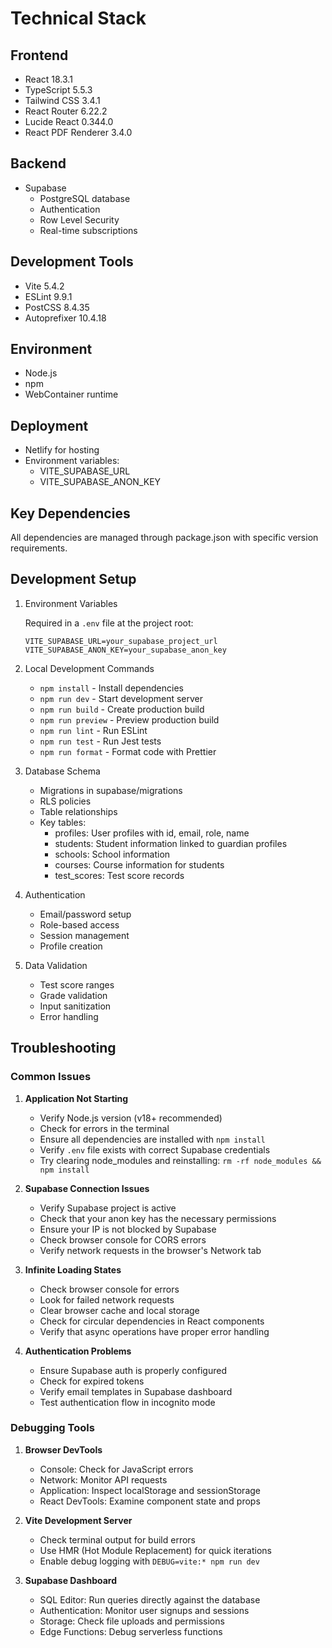 # Technical Stack

## Frontend

- React 18.3.1
- TypeScript 5.5.3
- Tailwind CSS 3.4.1
- React Router 6.22.2
- Lucide React 0.344.0
- React PDF Renderer 3.4.0

## Backend

- Supabase
  - PostgreSQL database
  - Authentication
  - Row Level Security
  - Real-time subscriptions

## Development Tools

- Vite 5.4.2
- ESLint 9.9.1
- PostCSS 8.4.35
- Autoprefixer 10.4.18

## Environment

- Node.js
- npm
- WebContainer runtime

## Deployment

- Netlify for hosting
- Environment variables:
  - VITE_SUPABASE_URL
  - VITE_SUPABASE_ANON_KEY

## Key Dependencies

All dependencies are managed through package.json with specific version requirements.

## Development Setup

1. Environment Variables

   Required in a `.env` file at the project root:

   ```
   VITE_SUPABASE_URL=your_supabase_project_url
   VITE_SUPABASE_ANON_KEY=your_supabase_anon_key
   ```

2. Local Development Commands

   - `npm install` - Install dependencies
   - `npm run dev` - Start development server
   - `npm run build` - Create production build
   - `npm run preview` - Preview production build
   - `npm run lint` - Run ESLint
   - `npm run test` - Run Jest tests
   - `npm run format` - Format code with Prettier

3. Database Schema

   - Migrations in supabase/migrations
   - RLS policies
   - Table relationships
   - Key tables:
     - profiles: User profiles with id, email, role, name
     - students: Student information linked to guardian profiles
     - schools: School information
     - courses: Course information for students
     - test_scores: Test score records

4. Authentication

   - Email/password setup
   - Role-based access
   - Session management
   - Profile creation

5. Data Validation
   - Test score ranges
   - Grade validation
   - Input sanitization
   - Error handling

## Troubleshooting

### Common Issues

1. **Application Not Starting**

   - Verify Node.js version (v18+ recommended)
   - Check for errors in the terminal
   - Ensure all dependencies are installed with `npm install`
   - Verify `.env` file exists with correct Supabase credentials
   - Try clearing node_modules and reinstalling: `rm -rf node_modules && npm install`

2. **Supabase Connection Issues**

   - Verify Supabase project is active
   - Check that your anon key has the necessary permissions
   - Ensure your IP is not blocked by Supabase
   - Check browser console for CORS errors
   - Verify network requests in the browser's Network tab

3. **Infinite Loading States**

   - Check browser console for errors
   - Look for failed network requests
   - Clear browser cache and local storage
   - Check for circular dependencies in React components
   - Verify that async operations have proper error handling

4. **Authentication Problems**
   - Ensure Supabase auth is properly configured
   - Check for expired tokens
   - Verify email templates in Supabase dashboard
   - Test authentication flow in incognito mode

### Debugging Tools

1. **Browser DevTools**

   - Console: Check for JavaScript errors
   - Network: Monitor API requests
   - Application: Inspect localStorage and sessionStorage
   - React DevTools: Examine component state and props

2. **Vite Development Server**

   - Check terminal output for build errors
   - Use HMR (Hot Module Replacement) for quick iterations
   - Enable debug logging with `DEBUG=vite:* npm run dev`

3. **Supabase Dashboard**
   - SQL Editor: Run queries directly against the database
   - Authentication: Monitor user signups and sessions
   - Storage: Check file uploads and permissions
   - Edge Functions: Debug serverless functions
